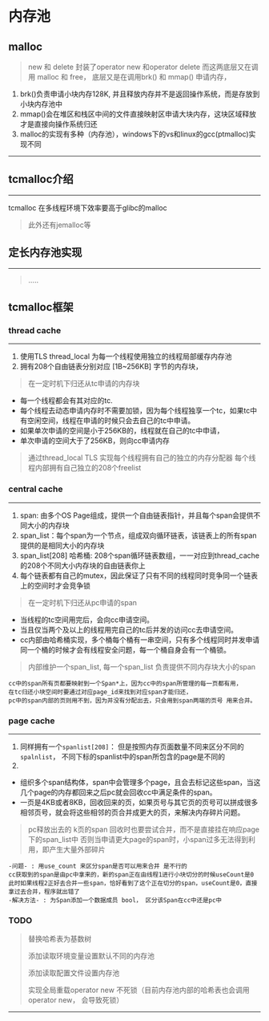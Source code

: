 # 内存池
## malloc
> new 和 delete 封装了operator new 和operator delete 而这两底层又在调用 malloc 和 free， 底层又是在调用brk() 和 mmap() 申请内存， 
1. brk()负责申请小块内存128K, 并且释放内存并不是返回操作系统，而是存放到小块内存池中 
2. mmap()会在堆区和栈区中间的文件直接映射区申请大块内存，这块区域释放才是直接向操作系统归还
3. malloc的实现有多种（内存池），windows下的vs和linux的gcc(ptmalloc)实现不同
---
## tcmalloc介绍

---
tcmalloc 在多线程环境下效率要高于glibc的malloc
> 此外还有jemalloc等


## 定长内存池实现

---
> .....


## tcmalloc框架



### thread cache

---
1. 使用TLS thread_local 为每一个线程使用独立的线程局部缓存内存池
2. 拥有208个自由链表分别对应 [1B~256KB] 字节的内存块，

> 在一定时机下归还从tc申请的内存块

- 每一个线程都会有其对应的tc.
- 每个线程去动态申请内存时不需要加锁，因为每个线程独享一个tc，如果tc中有空闲空间，线程在申请的时候只会去自己的tc中申请。
- 如果单次申请的空间是小于256KB的，线程就在自己的tc中申请，
- 单次申请的空间大于了256KB，则向cc申请内存

> 通过thread_local TLS 实现每个线程拥有自己的独立的内存分配器
> 每个线程内部拥有自己独立的208个freelist



### central cache

---
1. span: 由多个OS Page组成，提供一个自由链表指针，并且每个span会提供不同大小的内存块
2. span_list：每个span为一个节点，组成双向循环链表，该链表上的所有span提供的是相同大小的内存块
3. span_list[208] 哈希桶: 208个span循环链表数组，一一对应到thread_cache的208个不同大小内存块的自由链表你上
4. 每个链表都有自己的mutex，因此保证了只有不同的线程同时竞争同一个链表上的空间时才会竞争锁

> 在一定时机下归还从pc申请的span

- 当线程的tc空间用完后，会向cc申请空间。
- 当且仅当两个及以上的线程用完自己的tc后并发的访问cc去申请空间。
- cc内部由哈希桶实现，多个桶每个桶有一串空间，只有多个线程同时并发申请同一个桶的时候才会有线程安全问题，每一个桶自身会有一个桶锁。


> 内部维护一个span_list, 每一个span_list 负责提供不同内存块大小的span
> 

```text
cc中的span所有页都要映射到一个Span*上，因为cc中的span所管理的每一页都有用，
在tc归还小块空间时要通过对应page_id来找到对应span才能归还，
pc中的span内部的页则用不到，因为并没有分配出去，只会用到span两端的页号 用来合并。
```

### page cache

---
1. 同样拥有一个`spanlist[208]`： 但是按照内存页面数量不同来区分不同的`spalnlist`， 不同下标的spanlist中的span所包含的page是不同的
2. 

- 组织多个span结构体，span中会管理多个page，且会去标记这些span，当这几个page的内存都回来之后pc就会回收cc中满足条件的span。
- 一页是4KB或者8KB，回收回来的页，如果页号与其它页的页号可以拼成很多相邻页号，就会将这些相邻的页合并成更大的页，来解决内存碎片问题。

> pc释放出去的 k页的span 回收时也要尝试合并，而不是直接挂在响应page下的span_list中
> 否则当申请更大page的span时，小span过多无法得到利用，即产生大量外部碎片

```text
-问题- : 用use_count 来区分span是否可以用来合并 是不行的
cc获取到的span是由pc中拿来的，新的span正在由线程1进行小块切分的时候useCount是0
此时如果线程2正好去合并一些span，恰好看到了这个正在切分的span，useCount是0，直接拿过去合并，程序就出错了
-解决方法- : 为Span添加一个数据成员 bool， 区分该Span在cc中还是pc中
```

### TODO
> 替换哈希表为基数树
> 
> 添加读取环境变量设置默认不同的内存池
> 
> 添加读取配置文件设置内存池
> 
> 实现全局重载operator new 不死锁（目前内存池内部的哈希表也会调用operator new， 会导致死锁）
> 

---
  

